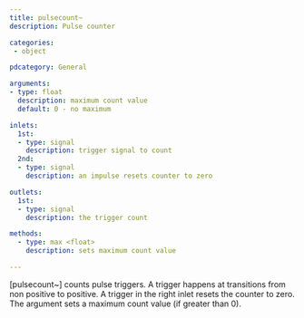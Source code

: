 ```yaml
---
title: pulsecount~
description: Pulse counter

categories:
 - object

pdcategory: General

arguments:
- type: float
  description: maximum count value
  default: 0 - no maximum

inlets:
  1st:
  - type: signal
    description: trigger signal to count
  2nd:
  - type: signal
    description: an impulse resets counter to zero

outlets:
  1st:
  - type: signal
    description: the trigger count

methods:
  - type: max <float>
    description: sets maximum count value

---
```


[pulsecount~] counts pulse triggers. A trigger happens at transitions from non positive to positive. A trigger in the right inlet resets the counter to zero. The argument sets a maximum count value (if greater than 0).

